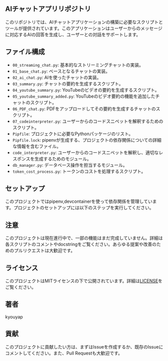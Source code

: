 ## AIチャットアプリリポジトリ

このリポジトリでは、AIチャットアプリケーションの構築に必要なスクリプトとツールが提供されています。このアプリケーションはユーザーからのメッセージに対応するAIの回答を生成し、ユーザーとの対話をサポートします。

## ファイル構成

- `00_streaming_chat.py`: 基本的なストリーミングチャットの実装。
- `01_base_chat.py`: ベースとなるチャットの実装。
- `02_ai_chat.py`: AIを使ったチャットの実装。
- `03_summary.py`: チャットの要約を生成するスクリプト。
- `04_youtube_summary.py`: YouTubeのビデオの要約を生成するスクリプト。
- `05_youtube_summary_added.py`: YouTubeのビデオ要約の機能を追加したチャットのスクリプト。
- `06_PDF_chat.py`: PDFをアップロードしてその要約を生成するチャットのスクリプト。
- `07_codeinterpreter.py`: ユーザーからのコードスニペットを解釈するためのスクリプト。
- `Pipfile`: プロジェクトに必要なPythonパッケージのリスト。
- `Pipfile.lock`: pipenvが生成する、プロジェクトの依存関係についての詳細な情報を含むファイル。
- `code_interpreter.py`: ユーザーからのコードスニペットを解釈し、適切なレスポンスを生成するためのモジュール。
- `db_manager.py`: データベース操作を担当するモジュール。
- `token_cost_process.py`: トークンのコストを処理するスクリプト。

## セットアップ

このプロジェクトではpipenv,devcontainerを使って依存関係を管理しています。プロジェクトのセットアップには以下のステップを実行してください。


## 注意

このプロジェクトは現在進行中で、一部の機能はまだ完成していません。詳細は各スクリプトのコメントやdocstringをご覧ください。あらゆる提案や改善のためのプルリクエストは大歓迎です。

## ライセンス

このプロジェクトはMITライセンスの下で公開されています。詳細は[LICENSE](LICENSE)をご覧ください。

## 著者
kyouyap

## 貢献

このプロジェクトに貢献したい方は、まずはIssueを作成するか、既存のIssueにコメントしてください。また、Pull Requestも大歓迎です。
